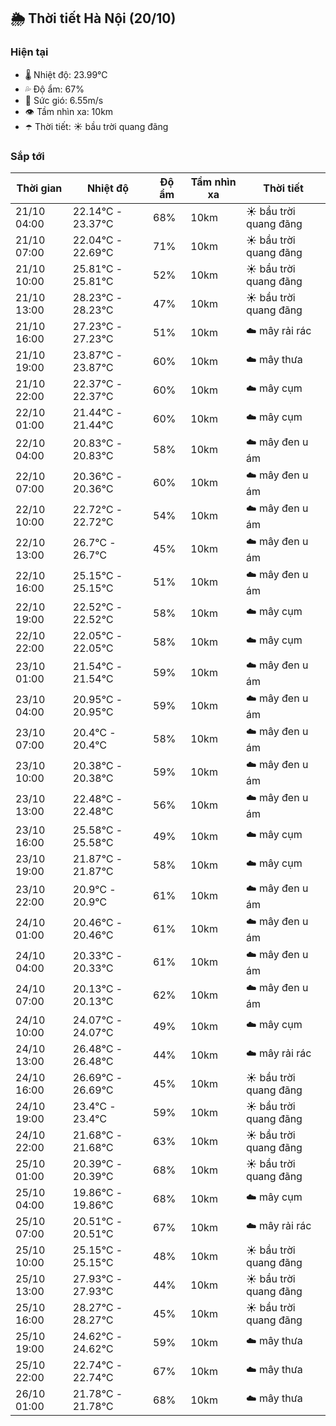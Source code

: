 ## 🌦️ Thời tiết Hà Nội (20/10)

### Hiện tại

- 🌡️ Nhiệt độ: 23.99℃
- 💦 Độ ẩm: 67%
- 💨 Sức gió: 6.55m/s
- 👁️ Tầm nhìn xa: 10km
- ☂️ Thời tiết: ☀️ bầu trời quang đãng

### Sắp tới

| Thời gian | Nhiệt độ | Độ ẩm | Tầm nhìn xa | Thời tiết |
| --- | --- | --- | --- | --- |
| 21/10 04:00 | 22.14℃ - 23.37℃ | 68% | 10km | ☀️ bầu trời quang đãng |
| 21/10 07:00 | 22.04℃ - 22.69℃ | 71% | 10km | ☀️ bầu trời quang đãng |
| 21/10 10:00 | 25.81℃ - 25.81℃ | 52% | 10km | ☀️ bầu trời quang đãng |
| 21/10 13:00 | 28.23℃ - 28.23℃ | 47% | 10km | ☀️ bầu trời quang đãng |
| 21/10 16:00 | 27.23℃ - 27.23℃ | 51% | 10km | ☁️ mây rải rác |
| 21/10 19:00 | 23.87℃ - 23.87℃ | 60% | 10km | ☁️ mây thưa |
| 21/10 22:00 | 22.37℃ - 22.37℃ | 60% | 10km | ☁️ mây cụm |
| 22/10 01:00 | 21.44℃ - 21.44℃ | 60% | 10km | ☁️ mây cụm |
| 22/10 04:00 | 20.83℃ - 20.83℃ | 58% | 10km | ☁️ mây đen u ám |
| 22/10 07:00 | 20.36℃ - 20.36℃ | 60% | 10km | ☁️ mây đen u ám |
| 22/10 10:00 | 22.72℃ - 22.72℃ | 54% | 10km | ☁️ mây đen u ám |
| 22/10 13:00 | 26.7℃ - 26.7℃ | 45% | 10km | ☁️ mây đen u ám |
| 22/10 16:00 | 25.15℃ - 25.15℃ | 51% | 10km | ☁️ mây đen u ám |
| 22/10 19:00 | 22.52℃ - 22.52℃ | 58% | 10km | ☁️ mây cụm |
| 22/10 22:00 | 22.05℃ - 22.05℃ | 58% | 10km | ☁️ mây cụm |
| 23/10 01:00 | 21.54℃ - 21.54℃ | 59% | 10km | ☁️ mây đen u ám |
| 23/10 04:00 | 20.95℃ - 20.95℃ | 59% | 10km | ☁️ mây đen u ám |
| 23/10 07:00 | 20.4℃ - 20.4℃ | 58% | 10km | ☁️ mây đen u ám |
| 23/10 10:00 | 20.38℃ - 20.38℃ | 59% | 10km | ☁️ mây đen u ám |
| 23/10 13:00 | 22.48℃ - 22.48℃ | 56% | 10km | ☁️ mây đen u ám |
| 23/10 16:00 | 25.58℃ - 25.58℃ | 49% | 10km | ☁️ mây cụm |
| 23/10 19:00 | 21.87℃ - 21.87℃ | 58% | 10km | ☁️ mây cụm |
| 23/10 22:00 | 20.9℃ - 20.9℃ | 61% | 10km | ☁️ mây đen u ám |
| 24/10 01:00 | 20.46℃ - 20.46℃ | 61% | 10km | ☁️ mây đen u ám |
| 24/10 04:00 | 20.33℃ - 20.33℃ | 61% | 10km | ☁️ mây đen u ám |
| 24/10 07:00 | 20.13℃ - 20.13℃ | 62% | 10km | ☁️ mây đen u ám |
| 24/10 10:00 | 24.07℃ - 24.07℃ | 49% | 10km | ☁️ mây cụm |
| 24/10 13:00 | 26.48℃ - 26.48℃ | 44% | 10km | ☁️ mây rải rác |
| 24/10 16:00 | 26.69℃ - 26.69℃ | 45% | 10km | ☀️ bầu trời quang đãng |
| 24/10 19:00 | 23.4℃ - 23.4℃ | 59% | 10km | ☀️ bầu trời quang đãng |
| 24/10 22:00 | 21.68℃ - 21.68℃ | 63% | 10km | ☀️ bầu trời quang đãng |
| 25/10 01:00 | 20.39℃ - 20.39℃ | 68% | 10km | ☀️ bầu trời quang đãng |
| 25/10 04:00 | 19.86℃ - 19.86℃ | 68% | 10km | ☁️ mây cụm |
| 25/10 07:00 | 20.51℃ - 20.51℃ | 67% | 10km | ☁️ mây rải rác |
| 25/10 10:00 | 25.15℃ - 25.15℃ | 48% | 10km | ☀️ bầu trời quang đãng |
| 25/10 13:00 | 27.93℃ - 27.93℃ | 44% | 10km | ☀️ bầu trời quang đãng |
| 25/10 16:00 | 28.27℃ - 28.27℃ | 45% | 10km | ☀️ bầu trời quang đãng |
| 25/10 19:00 | 24.62℃ - 24.62℃ | 59% | 10km | ☁️ mây thưa |
| 25/10 22:00 | 22.74℃ - 22.74℃ | 67% | 10km | ☁️ mây thưa |
| 26/10 01:00 | 21.78℃ - 21.78℃ | 68% | 10km | ☁️ mây thưa |

